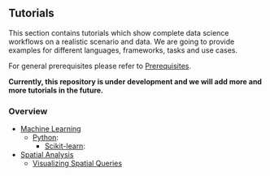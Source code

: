 ## Tutorials
This section contains tutorials which show complete data science workflows on a realistic scenario and data. We are going to provide examples for different languages, frameworks, tasks and use cases.

For general prerequisites please refer to [Prerequisites](../README.md).

**Currently, this repository is under development and we will add more and more tutorials in the future.**

### Overview

* [Machine Learning](machine_learning)
  * [Python](machine_learning/python):
    * [Scikit-learn](machine_learning/python/scikit-learn):
* [Spatial Analysis](spatial-analysis)
  * [Visualizing Spatial Queries](spatial-analysis/visualizing_spatial_queries)
